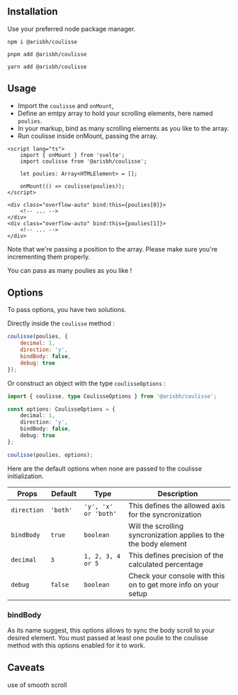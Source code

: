## Installation

Use your preferred node package manager.

`npm i @arisbh/coulisse`

`pnpm add @arisbh/coulisse`

`yarn add @arisbh/coulisse`

## Usage

- Import the `coulisse` and `onMount`,
- Define an emtpy array to hold your scrolling elements, here named `poulies`.
- In your markup, bind as many scrolling elements as you like to the array.
- Run coulisse inside onMount, passing the array.

```svelte
<script lang="ts">
	import { onMount } from 'svelte';
	import coulisse from '@arisbh/coulisse';

	let poulies: Array<HTMLElement> = [];

	onMount(() => coulisse(poulies));
</script>

<div class="overflow-auto" bind:this={poulies[0]}>
	<!-- ... -->
</div>
<div class="overflow-auto" bind:this={poulies[1]}>
	<!-- ... -->
</div>
```

Note that we're passing a position to the array. Please make sure you're incrementing them properly.

You can pass as many poulies as you like !

## Options

To pass options, you have two solutions.

Directly inside the `coulisse` method :

```js
coulisse(poulies, {
	decimal: 1,
	direction: 'y',
	bindBody: false,
	debug: true
});
```

Or construct an object with the type `coulisseOptions` :

```ts
import { coulisse, type CoulisseOptions } from '@arisbh/coulisse';

const options: CoulisseOptions = {
	decimal: 1,
	direction: 'y',
	bindBody: false,
	debug: true
};

coulisse(poulies, options);
```

Here are the default options when none are passed to the coulisse initialization.

| Props       | Default    | Type                 | Description                                                       |
| ----------- | ---------- | -------------------- | ----------------------------------------------------------------- |
| `direction` | `'both'  ` | `'y', 'x' or 'both'` | This defines the allowed axis for the syncronization              |
| `bindBody`  | `true`     | `boolean`            | Will the scrolling syncronization applies to the the body element |
| `decimal`   | `3`        | `1, 2, 3, 4 or 5`    | This defines precision of the calculated percentage               |
| `debug`     | `false`    | `boolean`            | Check your console with this on to get more info on your setup    |

### bindBody

As its name suggest, this options allows to sync the body scroll to your desired element.
You must passed at least one poulie to the coulisse method with this options enabled for it to work.

## Caveats

use of smooth scroll
